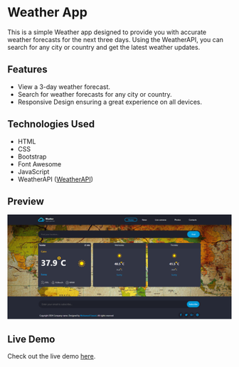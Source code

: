 # Weather App

This is a simple Weather app designed to provide you with accurate weather forecasts for the next three days. Using the WeatherAPI, you can search for any city or country and get the latest weather updates.

## Features

- View a 3-day weather forecast.
- Search for weather forecasts for any city or country.
- Responsive Design ensuring a great experience on all devices.

## Technologies Used

- HTML
- CSS
- Bootstrap
- Font Awesome
- JavaScript
- WeatherAPI ([WeatherAPI](https://api.weatherapi.com/v1/forecast.json?key=963d2d3998b64b82ae8115926241805&q=07112&days=7))

## Preview

![Preview Image 1](preview/preview1.png)

## Live Demo

Check out the live demo [here](https://mohammed-fawzzi.github.io/WeatherApp/).
